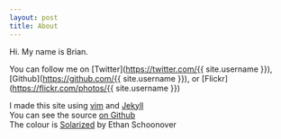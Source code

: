 ```yaml
---
layout: post
title: About
---
```

Hi. My name is Brian.  

You can follow me on [Twitter](https://twitter.com/{{ site.username }}), [Github](https://github.com/{{ site.username }}), or [Flickr](https://flickr.com/photos/{{ site.username }})
  
I made this site using [vim](http://vim.org) and [Jekyll](http://jekyllrb.com)  
You can see the source [on Github](https://github.com/robotmachine/Jekyll-Blog)  
The colour is [Solarized](http://ethanschoonover.com/solarized) by Ethan Schoonover  
